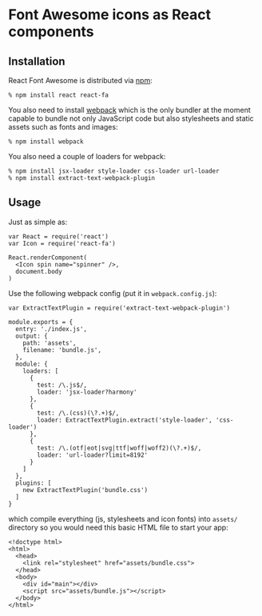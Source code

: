 # Font Awesome icons as React components

## Installation

React Font Awesome is distributed via [npm][]:

    % npm install react react-fa

You also need to install [webpack][] which is the only bundler at the moment
capable to bundle not only JavaScript code but also stylesheets and static
assets such as fonts and images:

    % npm install webpack

You also need a couple of loaders for webpack:

    % npm install jsx-loader style-loader css-loader url-loader
    % npm install extract-text-webpack-plugin

## Usage

Just as simple as:

    var React = require('react')
    var Icon = require('react-fa')

    React.renderComponent(
      <Icon spin name="spinner" />,
      document.body
    )

Use the following webpack config (put it in `webpack.config.js`):

    var ExtractTextPlugin = require('extract-text-webpack-plugin')

    module.exports = {
      entry: './index.js',
      output: {
        path: 'assets',
        filename: 'bundle.js',
      },
      module: {
        loaders: [
          {
            test: /\.js$/,
            loader: 'jsx-loader?harmony'
          },
          {
            test: /\.(css)(\?.+)$/,
            loader: ExtractTextPlugin.extract('style-loader', 'css-loader')
          },
          {
            test: /\.(otf|eot|svg|ttf|woff|woff2)(\?.+)$/,
            loader: 'url-loader?limit=8192'
          }
        ]
      },
      plugins: [
        new ExtractTextPlugin('bundle.css')
      ]
    }

which compile everything (js, stylesheets and icon fonts) into `assets/`
directory so you would need this basic HTML file to start your app:

    <!doctype html>
    <html>
      <head>
        <link rel="stylesheet" href="assets/bundle.css">
      </head>
      <body>
        <div id="main"></div>
        <script src="assets/bundle.js"></script>
      </body>
    </html>

[webpack]: http://webpack.github.io/
[npm]: http://npmjs.org
